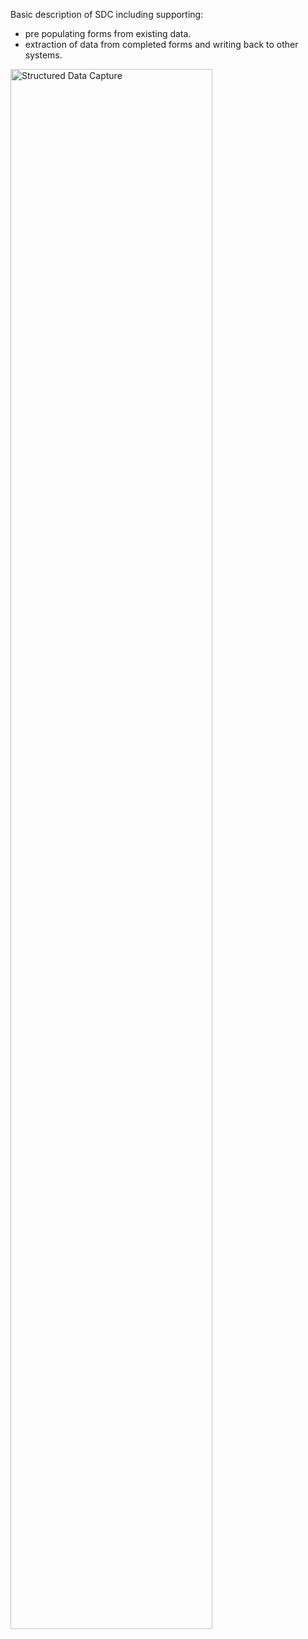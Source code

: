 
Basic description of SDC including supporting:

- pre populating forms from existing data.
- extraction of data from completed forms and writing back to other systems.

<img src="sdc-vital-signs.png" alt="Structured Data Capture" width="80%" height="80%">
<br clear="all"/>
